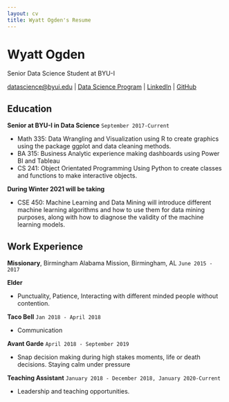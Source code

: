 ```yaml
---
layout: cv
title: Wyatt Ogden's Resume
---
```

# Wyatt Ogden
Senior Data Science Student at BYU-I 

<div id="webaddress">
<a href="datascience@byui.edu">datascience@byui.edu</a>
| <a href="https://byuidatascience.github.io/development.html">Data Science Program</a>
| <a href="https://www.linkedin.com/groups/13537407/">LinkedIn</a>
| <a href="https://github.com/byuids-resumes">GitHub</a>
</div>

<!-- https://www.monique.tech/the-art-of-markdown -->

## Education

__Senior at BYU-I in Data Science__
`September 2017-Current`
- Math 335: Data Wrangling and Visualization using R to create graphics using the package ggplot and data cleaning methods.
- BA 315: Business Analytic experience making dashboards using Power BI and Tableau 
- CS 241: Object Orientated Programming Using Python to create classes and functions to make interactive objects.

__During Winter 2021 will be taking__ 
- CSE 450: Machine Learning and Data Mining will introduce different machine learning algorithms and how to use them for data mining purposes, along with how to diagnose the validity of the machine learning models.

## Work Experience
__Missionary__, Birmingham Alabama Mission, Birmingham, AL
`June 2015 - 2017` 

 __Elder__ 
- Punctuality, Patience, Interacting with different minded people without contention.

 __Taco Bell__ 
 `Jan 2018 - April 2018` 
- Communication 

 __Avant Garde__
 `April 2018 - September 2019`
- Snap decision making during high stakes moments, life or death decisions. Staying calm under pressure

 __Teaching Assistant__
`January 2018 - December 2018, January 2020-Current`
- Leadership and teaching opportunities.



